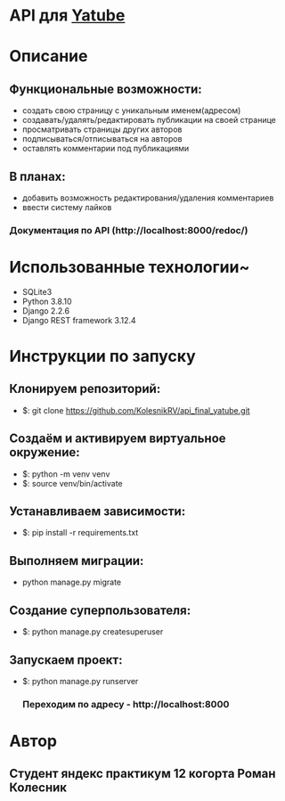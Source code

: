 # API для [Yatube](https://github.com/KolesnikRV/hw05_final.git)

# Описание
## Функциональные возможности:
- создать свою страницу с уникальным именем(адресом)
- создавать/удалять/редактировать публикации на своей странице
- просматривать страницы других авторов
- подписываться/отписываться на авторов
- оставлять комментарии под публикациями

## В планах:
- добавить возможность редактирования/удаления комментариев
- ввести систему лайков

### Документация по API (http://localhost:8000/redoc/)

# Использованные технологии~
- SQLite3
- Python 3.8.10
- Django 2.2.6
- Django REST framework 3.12.4

# Инструкции по запуску
## Клонируем репозиторий:
- $: git clone https://github.com/KolesnikRV/api_final_yatube.git

## Создаём и активируем виртуальное окружение:
- $: python -m venv venv
- $: source venv/bin/activate

## Устанавливаем зависимости:
- $: pip install -r requirements.txt

## Выполняем миграции:
- python manage.py migrate

## Создание суперпользователя:
- $: python manage.py createsuperuser

## Запускаем проект:
- $: python manage.py runserver
  ### Переходим по адресу - http://localhost:8000

# Автор
## Студент яндекс практикум 12 когорта Роман Колесник
